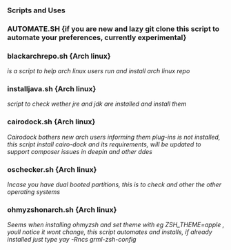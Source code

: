 ### Scripts and Uses

### AUTOMATE.SH {if you are new and lazy git clone this script to automate your preferences, currently experimental}
### blackarchrepo.sh {Arch linux}
<i>is a script to help arch linux users run and install arch linux repo</i>


### installjava.sh  {Arch linux}
<i> script to check wether jre and jdk are installed and install them </i>


### cairodock.sh    {Arch linux}
<i> Cairodock bothers new arch users informing them plug-ins is not installed, this script install cairo-dock and its requirements, will be updated to support composer issues in deepin and other ddes</i>

### oschecker.sh {Arch linux}

<i>Incase you have dual booted partitions, this is to check and other the other operating systems</i>

### ohmyzshonarch.sh {Arch linux}

<i> Seems when installing ohmyzsh and set theme with eg ZSH_THEME=apple , youll notice it wont change, this script automates and installs, if already installed just type yay -Rncs grml-zsh-config </i>
